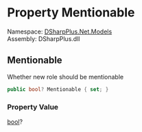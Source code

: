 # Property Mentionable

Namespace: [DSharpPlus.Net.Models](DSharpPlus.Net.Models.md)  
Assembly: DSharpPlus.dll

## <a id="DSharpPlus_Net_Models_RoleEditModel_Mentionable"></a>Mentionable

Whether new role should be mentionable

```csharp
public bool? Mentionable { set; }
```

### Property Value

[bool](https://learn.microsoft.com/dotnet/api/system.boolean)?

